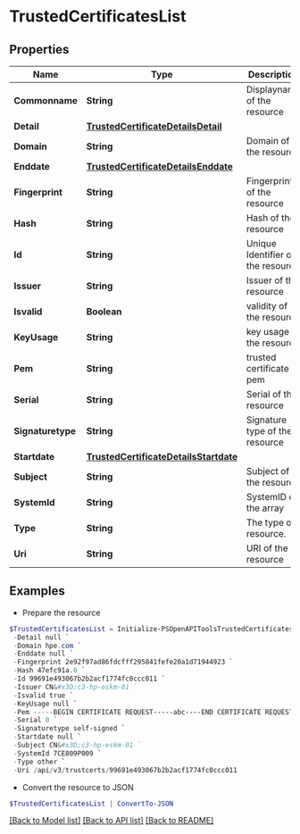 # TrustedCertificatesList
## Properties

Name | Type | Description | Notes
------------ | ------------- | ------------- | -------------
**Commonname** | **String** | Displayname of the resource | [optional] 
**Detail** | [**TrustedCertificateDetailsDetail**](TrustedCertificateDetailsDetail.md) |  | [optional] 
**Domain** | **String** | Domain of the resource | [optional] 
**Enddate** | [**TrustedCertificateDetailsEnddate**](TrustedCertificateDetailsEnddate.md) |  | [optional] 
**Fingerprint** | **String** | Fingerprint of the resource | [optional] 
**Hash** | **String** | Hash of the resource | [optional] 
**Id** | **String** | Unique Identifier of the resource | [optional] 
**Issuer** | **String** | Issuer of the resource | [optional] 
**Isvalid** | **Boolean** | validity of the resource | [optional] 
**KeyUsage** | **String** | key usage of the resource | [optional] 
**Pem** | **String** | trusted certificate pem | [optional] 
**Serial** | **String** | Serial of the resource | [optional] 
**Signaturetype** | **String** | Signature type of the resource | [optional] 
**Startdate** | [**TrustedCertificateDetailsStartdate**](TrustedCertificateDetailsStartdate.md) |  | [optional] 
**Subject** | **String** | Subject of the resource | [optional] 
**SystemId** | **String** | SystemID of the array | [optional] 
**Type** | **String** | The type of resource. | [optional] 
**Uri** | **String** | URI of the resource | [optional] 

## Examples

- Prepare the resource
```powershell
$TrustedCertificatesList = Initialize-PSOpenAPIToolsTrustedCertificatesList  -Commonname c3-hp-eskm-01 `
 -Detail null `
 -Domain hpe.com `
 -Enddate null `
 -Fingerprint 2e92f97ad86fdcfff295841fefe20a1d71944923 `
 -Hash 47efc91a.0 `
 -Id 99691e493067b2b2acf1774fc0ccc011 `
 -Issuer CN&#x3D;c3-hp-eskm-01 `
 -Isvalid true `
 -KeyUsage null `
 -Pem -----BEGIN CERTIFICATE REQUEST-----abc----END CERTIFICATE REQUEST----- `
 -Serial 0 `
 -Signaturetype self-signed `
 -Startdate null `
 -Subject CN&#x3D;c3-hp-eskm-01 `
 -SystemId 7CE809P009 `
 -Type other `
 -Uri /api/v3/trustcerts/99691e493067b2b2acf1774fc0ccc011
```

- Convert the resource to JSON
```powershell
$TrustedCertificatesList | ConvertTo-JSON
```

[[Back to Model list]](../README.md#documentation-for-models) [[Back to API list]](../README.md#documentation-for-api-endpoints) [[Back to README]](../README.md)

